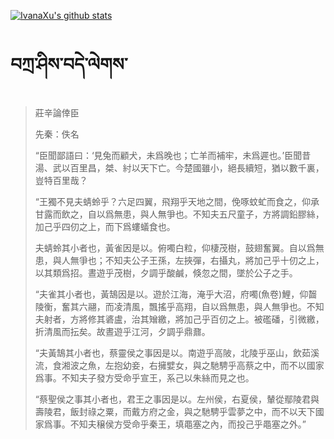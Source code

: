 [![IvanaXu's github stats](https://github-readme-stats.vercel.app/api?username=IvanaXu&show_icons=true&theme=vue-dark)](https://github.com/anuraghazra/github-readme-stats)
# བཀྲ་ཤིས་བདེ་ལེགས་
> 莊辛論倖臣
> 
> 先秦：佚名 
> 
> “臣聞鄙語曰：‘見兔而顧犬，未爲晚也；亡羊而補牢，未爲遲也。’臣聞昔湯、武以百里昌，桀、紂以天下亡。今楚國雖小，絕長續短，猶以數千裏，豈特百里哉？
> 
> “王獨不見夫蜻蛉乎？六足四翼，飛翔乎天地之間，俛啄蚊虻而食之，仰承甘露而飲之，自以爲無患，與人無爭也。不知夫五尺童子，方將調鉛膠絲，加己乎四仞之上，而下爲螻蟻食也。
> 
> 夫蜻蛉其小者也，黃雀因是以。俯噣白粒，仰棲茂樹，鼓翅奮翼。自以爲無患，與人無爭也；不知夫公子王孫，左挾彈，右攝丸，將加己乎十仞之上，以其類爲招。晝遊乎茂樹，夕調乎酸鹹，倏忽之間，墜於公子之手。
> 
> “夫雀其小者也，黃鵠因是以。遊於江海，淹乎大沼，府噣(魚卷)鯉，仰齧陵衡，奮其六翮，而凌清風，飄搖乎高翔，自以爲無患，與人無爭也。不知夫射者，方將修其碆盧，治其矰繳，將加己乎百仞之上。被礛磻，引微繳，折清風而抎矣。故晝遊乎江河，夕調乎鼎鼐。
> 
> “夫黃鵠其小者也，蔡靈侯之事因是以。南遊乎高陂，北陵乎巫山，飲茹溪流，食湘波之魚，左抱幼妾，右擁嬖女，與之馳騁乎高蔡之中，而不以國家爲事。不知夫子發方受命乎宣王，系己以朱絲而見之也。
> 
> “蔡聖侯之事其小者也，君王之事因是以。左州侯，右夏侯，輦從鄢陵君與壽陵君，飯封祿之粟，而戴方府之金，與之馳騁乎雲夢之中，而不以天下國家爲事。不知夫穣侯方受命乎秦王，填黽塞之內，而投己乎黽塞之外。”
>